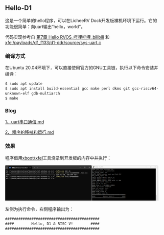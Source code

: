 ## Hello-D1

这是一个简单的hello程序，可以在LicheeRV Dock开发板裸机环境下运行。它的功能很简单：向uart输出“hello，world”。

代码实现参考自 [第7章 Hello RVOS_哔哩哔哩_bilibili](https://www.bilibili.com/video/BV1Q5411w7z5/?p=16&vd_source=d7b8f428791733397f523f73270a2c9b) 和 [xfel/payloads/d1_f133/d1-ddr/source/sys-uart.c ](https://github.com/xboot/xfel/blob/master/payloads/d1_f133/d1-ddr/source/sys-uart.c)

### 编译方式

在Ubuntu 20.04环境下，可以直接使用官方的GNU工具链，执行以下命令安装并编译：

```shell
$ sudo apt update
$ sudo apt install build-essential gcc make perl dkms git gcc-riscv64-unknown-elf gdb-multiarch
$ make
```

### Blog

[1、uart串口通信.md](./doc/1、uart串口通信.md)

[2、程序的移植和运行.md](./doc/2、程序的移植和运行.md)

### 效果

程序借用[xboot/xfel](https://github.com/xboot/xfel/tree/master)工具烧录到开发板的内存中并执行：

![result](./doc/img/image-1.png)

左侧为执行命令，右侧程序输出为：

```
###########################################
####        Hello, D1 & RISC-V!        ####
###########################################
```


